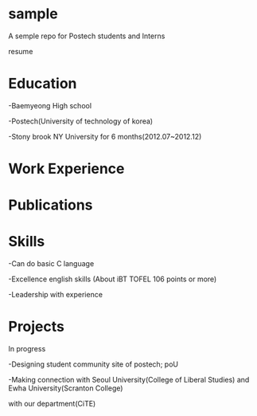 sample
======
A semple repo for Postech students and Interns


resume

Education 
=========

-Baemyeong High school

-Postech(University of technology of korea)

-Stony brook NY University for 6 months(2012.07~2012.12)


Work Experience
===============


Publications
============

Skills 
======

-Can do basic C language

-Excellence english skills (About iBT TOFEL 106 points or more)

-Leadership with experience

Projects
========

In progress

-Designing student community site of postech; poU

-Making connection with Seoul University(College of Liberal Studies) and Ewha University(Scranton College) 

with our department(CiTE)



